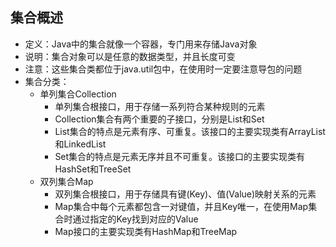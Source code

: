 ## 集合概述
- 定义：Java中的集合就像一个容器，专门用来存储Java对象
- 说明：集合对象可以是任意的数据类型，并且长度可变
- 注意：这些集合类都位于java.util包中，在使用时一定要注意导包的问题
- 集合分类：
  - 单列集合Collection
    - 单列集合根接口，用于存储一系列符合某种规则的元素
    - Collection集合有两个重要的子接口，分别是List和Set
    - List集合的特点是元素有序、可重复。该接口的主要实现类有ArrayList和LinkedList
    - Set集合的特点是元素无序并且不可重复。该接口的主要实现类有HashSet和TreeSet
  - 双列集合Map
    - 双列集合根接口，用于存储具有键(Key)、值(Value)映射关系的元素
    - Map集合中每个元素都包含一对键值，并且Key唯一，在使用Map集合时通过指定的Key找到对应的Value
    - Map接口的主要实现类有HashMap和TreeMap
    


